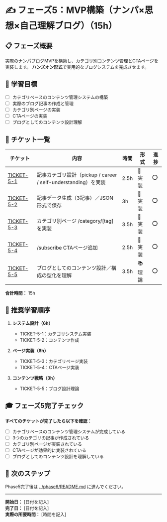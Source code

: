 # ✍️ フェーズ5：MVP構築（ナンパ×思想×自己理解ブログ）（15h）

## 📋 フェーズ概要

実際のナンパブログMVPを構築し、カテゴリ別コンテンツ管理とCTAページを実装します。
**ハンズオン形式**で実用的なブログシステムを完成させます。

## 🎯 学習目標

- [ ] カテゴリベースのコンテンツ管理システムの構築
- [ ] 実際のブログ記事の作成と管理
- [ ] カテゴリ別ページの実装
- [ ] CTAページの実装
- [ ] ブログとしてのコンテンツ設計理解

## 🎫 チケット一覧

| チケット | 内容 | 時間 | 形式 | 進捗 |
|---------|------|------|------|------|
| [TICKET-5-1](./ticket-5-1-category-system.md) | 記事カテゴリ設計（pickup / career / self-understanding）を実装 | 2.5h | 🔨 実装 | ⭕ |
| [TICKET-5-2](./ticket-5-2-content-creation.md) | 記事データ生成（3記事）／JSON形式で保存 | 3h | 🔨 実装 | ⭕ |
| [TICKET-5-3](./ticket-5-3-category-pages.md) | カテゴリ別ページ /category/[tag] を実装 | 3.5h | 🔨 実装 | ⭕ |
| [TICKET-5-4](./ticket-5-4-cta-page.md) | /subscribe CTAページ追加 | 2.5h | 🔨 実装 | ⭕ |
| [TICKET-5-5](./ticket-5-5-content-strategy.md) | ブログとしてのコンテンツ設計／構成の型化を理解 | 3.5h | 📚 理論 | ⭕ |

**合計時間：** 15h

## 🚀 推奨学習順序

1. **システム設計（6h）**
   - TICKET-5-1：カテゴリシステム実装
   - TICKET-5-2：コンテンツ作成

2. **ページ実装（6h）**
   - TICKET-5-3：カテゴリページ実装
   - TICKET-5-4：CTAページ実装

3. **コンテンツ戦略（3h）**
   - TICKET-5-5：ブログ設計理論

## 🎓 フェーズ5完了チェック

**すべてのチケットが完了したら以下を確認：**

- [ ] カテゴリベースのコンテンツ管理システムが完成している
- [ ] 3つのカテゴリの記事が作成されている
- [ ] カテゴリ別ページが実装されている
- [ ] CTAページが効果的に実装されている
- [ ] ブログとしてのコンテンツ設計を理解している

## 🎯 次のステップ

Phase5完了後は [../phase6/README.md](../phase6/README.md) に進んでください。

---

**開始日：** [日付を記入]  
**完了日：** [日付を記入]  
**実際の所要時間：** [時間を記入] 